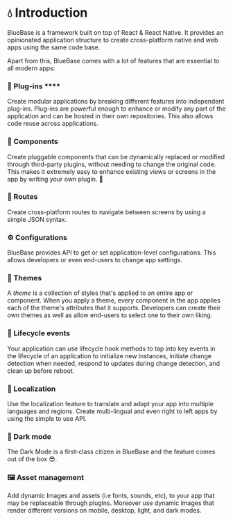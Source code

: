 # 💧 Introduction

BlueBase is a framework built on top of React & React Native. It provides an opinionated application structure to create cross-platform native and web apps using the same code base.&#x20;

Apart from this, BlueBase comes with a lot of features that are essential to all modern apps:

### 🔌 Plug-ins ****&#x20;

Create modular applications by breaking different features into independent plug-ins. Plug-ins are powerful enough to enhance or modify any part of the application and can be hosted in their own repositories. This also allows code reuse across applications.&#x20;

### **🎁 Components**

Create pluggable components that can be dynamically replaced or modified through third-party plugins, without needing to change the original code. This makes it extremely easy to enhance existing views or screens in the app by writing your own plugin. 🚏

### **🚏 Routes**&#x20;

Create cross-platform routes to navigate between screens by using a simple JSON syntax.&#x20;

### **⚙️ Configurations**&#x20;

BlueBase provides API to get or set application-level configurations. This allows developers or even end-users to change app settings.

### **🎨 Themes**

A _theme_ is a collection of styles that's applied to an entire app or component. When you apply a theme, every component in the app applies each of the theme's attributes that it supports. Developers can create their own themes as well as allow end-users to select one to their own liking.&#x20;

### 🎡 Lifecycle events

Your application can use lifecycle hook methods to tap into key events in the lifecycle of an application to initialize new instances, initiate change detection when needed, respond to updates during change detection, and clean up before reboot.

### 💬 Localization&#x20;

Use the localization feature to translate and adapt your app into multiple languages and regions. Create multi-lingual and even right to left apps by using the simple to use API.&#x20;

### **🌚 Dark mode**

The Dark Mode is a first-class citizen in BlueBase and the feature comes out of the box 😎.&#x20;

### 🖼 Asset management&#x20;

Add dynamic Images and assets (i.e fonts, sounds, etc), to your app that may be replaceable through plugins. Moreover use dynamic images that render different versions on mobile, desktop, light, and dark modes.
